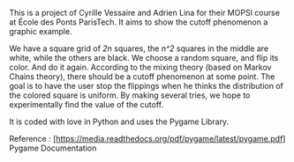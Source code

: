 This is a project of Cyrille Vessaire and Adrien Lina for their MOPSI course at École des Ponts ParisTech. It aims to show the cutoff phenomenon a graphic example.

We have a square grid of _2n_ squares, the _n^2_ squares in the middle are white, while the others are black. We choose a random square, and flip its color. And do it again. According to the mixing theory (based on Markov Chains theory), there should be a cutoff phenomenon at some point. The goal is to have the user stop the flippings when he thinks the distribution of the colored square is uniform. By making several tries, we hope to experimentally find the value of the cutoff.

It is coded with love in Python and uses the Pygame Library.

Reference : [https://media.readthedocs.org/pdf/pygame/latest/pygame.pdf] Pygame Documentation

